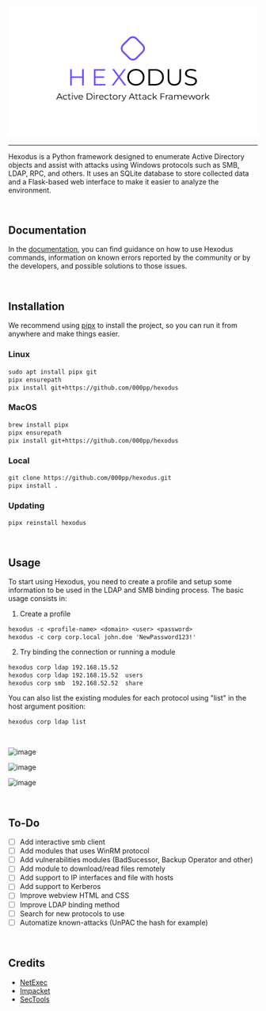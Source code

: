 <p align="center">
    <picture>
        <img src="img/logo_background_white.png">
    </picture>
</p>

<hr/>

Hexodus is a Python framework designed to enumerate Active Directory objects and assist with attacks using Windows protocols such as SMB, LDAP, RPC, and others. It uses an SQLite database to store collected data and a Flask-based web interface to make it easier to analyze the environment.

<br>

## Documentation
In the [documentation](https://github.com/000pp/hexodus/wiki), you can find guidance on how to use Hexodus commands, information on known errors reported by the community or by the developers, and possible solutions to those issues.

<br>

## Installation
We recommend using [pipx](https://github.com/pypa/pipx) to install the project, so you can run it from anywhere and make things easier.

### Linux
```
sudo apt install pipx git
pipx ensurepath
pix install git+https://github.com/000pp/hexodus
```

### MacOS
```
brew install pipx
pipx ensurepath
pix install git+https://github.com/000pp/hexodus
```

### Local
```
git clone https://github.com/000pp/hexodus.git
pipx install .
```

### Updating
```
pipx reinstall hexodus
```

<br>

## Usage

To start using Hexodus, you need to create a profile and setup some information to be used in the LDAP and SMB binding process. The basic usage consists in:

1. Create a profile
```
hexodus -c <profile-name> <domain> <user> <password>
hexodus -c corp corp.local john.doe 'NewPassword123!'
```

2. Try binding the connection or running a module
```
hexodus corp ldap 192.168.15.52
hexodus corp ldap 192.168.15.52  users
hexodus corp smb  192.168.52.52  share
```

You can also list the existing modules for each protocol using "list" in the host argument position:
```
hexodus corp ldap list
```

<br>

![image](https://github.com/user-attachments/assets/8120f17c-3d78-46ae-b783-37cdcc4cb78e)

![image](https://github.com/user-attachments/assets/004adcf6-1023-4313-acbb-abbf0eb4ff40)

![image](https://github.com/user-attachments/assets/98d6d1ba-0e4c-402c-b320-c228aa3a839a)

<br>

## To-Do
- [ ] Add interactive smb client 
- [ ] Add modules that uses WinRM protocol 
- [ ] Add vulnerabilities modules (BadSucessor, Backup Operator and other)
- [ ] Add module to download/read files remotely
- [ ] Add support to IP interfaces and file with hosts
- [ ] Add support to Kerberos
- [ ] Improve webview HTML and CSS
- [ ] Improve LDAP binding method
- [ ] Search for new protocols to use
- [ ] Automatize known-attacks (UnPAC the hash for example)

<br>

## Credits
- [NetExec](https://github.com/Pennyw0rth/NetExec)
- [Impacket](https://github.com/fortra/impacket)
- [SecTools](https://github.com/p0dalirius/sectools)

